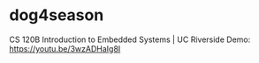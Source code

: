# dog4season
CS 120B Introduction to Embedded Systems | UC Riverside
Demo: https://youtu.be/3wzADHaIg8I
